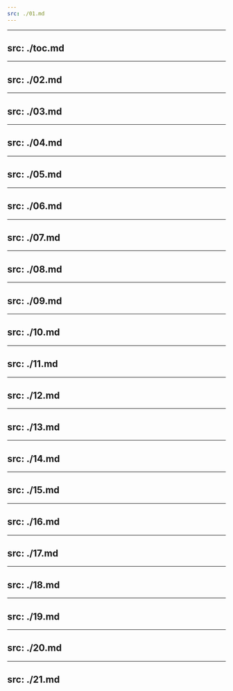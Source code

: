 ```yaml
---
src: ./01.md
---
```


---
src: ./toc.md
---

---
src: ./02.md
---

---
src: ./03.md
---

---
src: ./04.md
---

---
src: ./05.md
---

---
src: ./06.md
---

---
src: ./07.md
---

---
src: ./08.md
---

---
src: ./09.md
---

---
src: ./10.md
---

---
src: ./11.md
---

---
src: ./12.md
---

---
src: ./13.md
---

---
src: ./14.md
---

---
src: ./15.md
---

---
src: ./16.md
---

---
src: ./17.md
---

---
src: ./18.md
---

---
src: ./19.md
---

---
src: ./20.md
---

---
src: ./21.md
---
